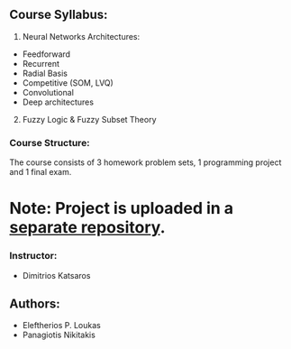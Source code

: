 ##  Course Syllabus:

 1. Neural Networks Architectures:

 - Feedforward
 - Recurrent
 - Radial Basis
 - Competitive (SOM, LVQ)
 - Convolutional
 - Deep architectures
 
2. Fuzzy Logic & Fuzzy Subset Theory

### Course Structure:
The course consists of 3 homework problem sets, 1 programming project and 1 final exam.

# Note: Project is uploaded in a [separate repository](https://github.com/eloukas/scientific-success-prediction).

### Instructor:
- Dimitrios Katsaros

## Authors:
- Eleftherios P. Loukas
- Panagiotis Nikitakis



